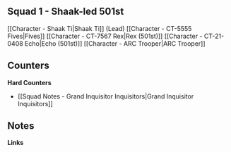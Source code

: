 ## Squad 1 - Shaak-led 501st
[[Character - Shaak Ti|Shaak Ti]] (Lead)
[[Character - CT-5555 Fives|Fives]]
[[Character - CT-7567 Rex|Rex (501st)]]
[[Character - CT-21-0408 Echo|Echo (501st)]]
[[Character - ARC Trooper|ARC Trooper]]

**Counters**
 - 

**Hard Counters**
 - [[Squad Notes - Grand Inquisitor Inquisitors|Grand Inquisitor Inquisitors]]

**Notes**
 - 

**Links**
